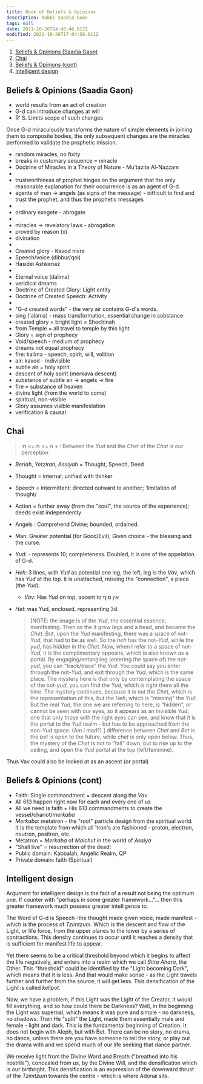 ```yaml
---
title: Book of Beliefs & Opinions
description: Rabbi Saadia Gaon
tags: null
date: 2021-10-26T14:48:46.017Z
modified: 2021-10-26T17:04:56.911Z
---
```


1. [Beliefs & Opinions (Saadia Gaon)](#beliefs--opinions-saadia-gaon)
2. [Chai](#chai)
3. [Beliefs & Opinions (cont)](#beliefs--opinions-cont)
4. [Intelligent design](#intelligent-design)

## Beliefs & Opinions (Saadia Gaon)

- world results from an act of creation
- G-d can introduce changes at will
- R' S. Limits scope of such changes

Once G-d miraculously transforms the nature of simple elements in joining them to composite bodies, the only subsequent changes are the miracles performed to validate the prophetic mission.

- random miracles, no fixity
- breaks in customary sequence = miracle
- Doctrine of Miracles in a Theory of Nature - Mu'tazite Al-Nazzam
-
- trustworthiness of prophet hinges on the argument that the only reasonable explanation for their occurrence is as an agent of G-d.
- agents of man -> angels (as signs of the message) - difficult to find and trust the prophet, and thus the prophetic messages
-
- ordinary exegete - abrogate
-
- miracles -> revelatory laws - abrogation
- proved by reason (x)
- divination
-
- Created glory - Kavod nivra
- Speech/voice (dibbur/qol)
- Hasidei Ashkenaz
-
- Eternal voice (dalima)
- veridical dreams
- Doctrine of Created Glory: Light entity
- Doctrine of Created Speech: Activity
-
- "G-d created words" - the very air contains G-d's words.
- sing ('alama) - mass transformation, essential change in substance
- created glory = bright light = Shechinah
- from Temple = all travel to temple by this light
- Glory = sign of prophecy
- Void/speech - medium of prophecy
- dreams not equal prophecy
- fire: kalima - speech, spirit, will, volition
- air: kavod - indivisible
- subtle air = holy spirit
- descent of holy spirit (merkava descent)
- substance of subtle air -> angels -> fire
- fire = substance of heaven
- divine light (from the world to come)
- spiritual, non-visible
- Glory assumes visible manifestation
- verification & causal

## Chai

> י + ה => ח => חי
> Between the _Yud_ and the _Chet_ of the _Chai_ is our perception

- _Beriah_, _Yetzirah_, _Assiyah_ = Thought, Speech, Deed
- Thought = internal; unified with thinker
- Speech = intermittent; directed outward to another; 'limitation of thought/
- Action = further away (from the "soul", the source of the experience); deeds exist independently
- Angels : Comprehend Divine; bounded, ordained.
- Man: Greater potential (for Good/Evil); Given choice - the blessing and the curse.

- _Yud_: - represents 10; completeness. Doubled, it is one of the appelation of G-d.
- _Heh_:
  3 lines, with _Yud_ as potential
  one leg, the left, leg is the _Vav_, which has _Yud_ at the top.
  it is unattached, missing the "connection", a piece (the _Yud_).
  - _Vav_: Has _Yud_ on top, ascent to אין סוף
- _Het_:
  was Yud, enclosed, representing 3d.
  > [NOTE: the image is of the _Yud_, the essential essence, manifesting. Then as the it grew legs and a head, and became the _Chet_. But, upon the _Yud_ manifesting, there was a space of not-_Yud_, that had to be as well. So the _heh_ has the not-_Yud_, while the _yud_, has hidden in the _Chet_. Now, when I refer to a space of not-_Yud_, it is the complimentary opposite, which is also known as a portal. By engaging/entangling (entering the space of) the not-_yud_, you can "track/trace" the _Yud_. You could say you enter through the not-_Yud_, and exit through the _Yud_, which is the same place. The mystery here is that only by contemplating the space of the not-_yud_, you can find the _Yud_, which is right there all the time. The mystery continues, because it is not the _Chet_, which is the representation of this, but the _Heh_, which is "missing" the _Yud_. But the real _Yud_, the one we are referring to here, is "hidden", or cannot be seen with our eyes, so it appears as an invisible _Yud_, one that only those with the right eyes can see, and know that it is the portal to the _Yud_ realm - but has to be approached from the non-_Yud_ space. (Am i mad?) ]
  > difference between _Chet_ and _Bet_ is the _bet_ is open to the future, while _chet_ is only open below. Thus, the mystery of the _Chet_ is not to "fall" down, but to rise up to the ceiling, and open the _Yud_ portal at the top (left/feminine).

Thus Vav could also be looked at as an ascent (or portal)

## Beliefs & Opinions (cont)

- Faith: Single commandment = descent along the _Vav_
- All 613 happen right now for each and every one of us
- All we need is faith + His 613 commandments to create the vessel/chariot/_merkaba_
- _Merkaba_: metatron - the "root" particle design from the spiritual world. It is the template from which all 'tron's are fashioned - proton, electron, neutron, positron, etc.
- Metatron = _Merkaba_ of _Malchut_ in the world of _Assiya_
- "Shall live" = resurrection of the dead!
- Public domain: Kabbalah, Angelic Realm, QP
- Private domain: faith (Spiritual)

## Intelligent design

Argument for intelligent design is the fact of a result not being the optimum one. If counter with "perhaps in some greater framework..."... then this greater framework much possess greater intelligence to.

The Word of G-d is Speech -the thought made given voice, made manifest -
which is the process of _Tzimtzum_. Which is the descent and flow of the Light, or life force, from the upper planes to the lower by a series of contractions. This density continues to occur until it reaches a density that is sufficient for manifest life to appear.

Yet there seems to be a critical threshold beyond which it begins to affect the life
negatively, and enters into a realm which we call _Sitra Ahara_, the Other. This "threshold" could be identified by the "Light becoming Dark", which means that it is less. And that would make sense - as the Light travels further and further from the source, it will get less. This densification of the Light is called _kelipot_.

Now, we have a problem, if this Light was the Light of the Creator, it would fill everything, and so how could there be Darkness? Well, in the beginning the Light was supernal, which means it was pure and simple - no darkness, no shadows. Then He "split" the Light, made them essentially male and female - light and dark. This is the fundamental beginning of Creation. It does not begin with Aleph, but with Bet. There can be no story, no drama, no dance, unless there are you have someone to tell the story, or play out the drama with and we spend much of our life seeking that dance partner.

We receive light from the Divine Word and Breath ("breathed into his nostrils"), concealed from us, by the Divine Will, and the densification which is our birthright.
This densification is an expression of the downward thrust of the _Tzimtzum_ towards the centre - which is where Adonai sits.
